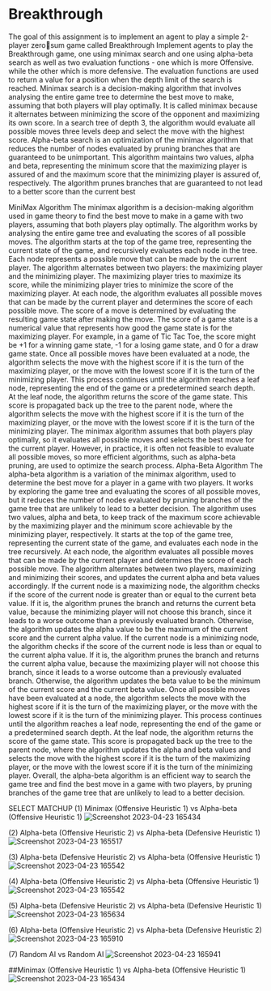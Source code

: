# Breakthrough
The goal of this assignment is to implement an agent to play a simple 2-player zerosum game called Breakthrough
Implement agents to play the Breakthrough game, one using minimax search and 
one using alpha-beta search as well as two evaluation functions - one which is more 
Offensive. while the other which is more defensive. The evaluation functions are used to 
return a value for a position when the depth limit of the search is reached.
Minimax search is a decision-making algorithm that involves analysing the entire 
game tree to determine the best move to make, assuming that both players will play 
optimally. It is called minimax because it alternates between minimizing the score of the 
opponent and maximizing its own score. In a search tree of depth 3, the algorithm would 
evaluate all possible moves three levels deep and select the move with the highest score.
Alpha-beta search is an optimization of the minimax algorithm that reduces the 
number of nodes evaluated by pruning branches that are guaranteed to be unimportant. This 
algorithm maintains two values, alpha and beta, representing the minimum score that the 
maximizing player is assured of and the maximum score that the minimizing player is assured 
of, respectively. The algorithm prunes branches that are guaranteed to not lead to a better 
score than the current best

MiniMax Algorithm
The minimax algorithm is a decision-making algorithm used in game theory to find the 
best move to make in a game with two players, assuming that both players play optimally. The 
algorithm works by analysing the entire game tree and evaluating the scores of all possible 
moves.
The algorithm starts at the top of the game tree, representing the current state of the 
game, and recursively evaluates each node in the tree. Each node represents a possible move 
that can be made by the current player.
The algorithm alternates between two players: the maximizing player and the 
minimizing player. The maximizing player tries to maximize its score, while the minimizing 
player tries to minimize the score of the maximizing player.
At each node, the algorithm evaluates all possible moves that can be made by the current 
player and determines the score of each possible move. The score of a move is determined by 
evaluating the resulting game state after making the move. The score of a game state is a 
numerical value that represents how good the game state is for the maximizing player. For 
example, in a game of Tic Tac Toe, the score might be +1 for a winning game state, -1 for a 
losing game state, and 0 for a draw game state.
Once all possible moves have been evaluated at a node, the algorithm selects the move 
with the highest score if it is the turn of the maximizing player, or the move with the lowest 
score if it is the turn of the minimizing player. This process continues until the algorithm 
reaches a leaf node, representing the end of the game or a predetermined search depth.
At the leaf node, the algorithm returns the score of the game state. This score is 
propagated back up the tree to the parent node, where the algorithm selects the move with the 
highest score if it is the turn of the maximizing player, or the move with the lowest score if it 
is the turn of the minimizing player.
The minimax algorithm assumes that both players play optimally, so it evaluates all 
possible moves and selects the best move for the current player. However, in practice, it is often 
not feasible to evaluate all possible moves, so more efficient algorithms, such as alpha-beta 
pruning, are used to optimize the search process.
Alpha-Beta Algorithm 
The alpha-beta algorithm is a variation of the minimax algorithm, used to determine the 
best move for a player in a game with two players. It works by exploring the game tree and 
evaluating the scores of all possible moves, but it reduces the number of nodes evaluated by 
pruning branches of the game tree that are unlikely to lead to a better decision.
The algorithm uses two values, alpha and beta, to keep track of the maximum score
achievable by the maximizing player and the minimum score achievable by the minimizing 
player, respectively. It starts at the top of the game tree, representing the current state of the 
game, and evaluates each node in the tree recursively.
At each node, the algorithm evaluates all possible moves that can be made by the current 
player and determines the score of each possible move. The algorithm alternates between two 
players, maximizing and minimizing their scores, and updates the current alpha and beta values 
accordingly.
If the current node is a maximizing node, the algorithm checks if the score of the current 
node is greater than or equal to the current beta value. If it is, the algorithm prunes the branch 
and returns the current beta value, because the minimizing player will not choose this branch, 
since it leads to a worse outcome than a previously evaluated branch. Otherwise, the algorithm 
updates the alpha value to be the maximum of the current score and the current alpha value.
If the current node is a minimizing node, the algorithm checks if the score of the current 
node is less than or equal to the current alpha value. If it is, the algorithm prunes the branch 
and returns the current alpha value, because the maximizing player will not choose this branch, 
since it leads to a worse outcome than a previously evaluated branch. Otherwise, the algorithm 
updates the beta value to be the minimum of the current score and the current beta value.
Once all possible moves have been evaluated at a node, the algorithm selects the move 
with the highest score if it is the turn of the maximizing player, or the move with the lowest 
score if it is the turn of the minimizing player. This process continues until the algorithm 
reaches a leaf node, representing the end of the game or a predetermined search depth.
At the leaf node, the algorithm returns the score of the game state. This score is 
propagated back up the tree to the parent node, where the algorithm updates the alpha and beta 
values and selects the move with the highest score if it is the turn of the maximizing player, or 
the move with the lowest score if it is the turn of the minimizing player.
Overall, the alpha-beta algorithm is an efficient way to search the game tree and find 
the best move in a game with two players, by pruning branches of the game tree that are 
unlikely to lead to a better decision.






SELECT MATCHUP
 (1) Minimax (Offensive Heuristic 1) vs Alpha-beta (Offensive Heuristic 1)
  ![Screenshot 2023-04-23 165434](https://github.com/RamBhai007/Breakthrough/assets/101466286/60a8f979-33bf-4ee4-bcc7-acd9289dbbdc)

 (2) Alpha-beta (Offensive Heuristic 2) vs Alpha-beta (Defensive Heuristic 1)
 ![Screenshot 2023-04-23 165517](https://github.com/RamBhai007/Breakthrough/assets/101466286/bc05b2a5-bb8e-4d12-9b51-5e58e1498d75)

 (3) Alpha-beta (Defensive Heuristic 2) vs Alpha-beta (Offensive Heuristic 1)
 ![Screenshot 2023-04-23 165542](https://github.com/RamBhai007/Breakthrough/assets/101466286/7c499dd3-9190-4bb6-92d6-daf78f60ed1b)

 (4) Alpha-beta (Offensive Heuristic 2) vs Alpha-beta (Offensive Heuristic 1)
 ![Screenshot 2023-04-23 165542](https://github.com/RamBhai007/Breakthrough/assets/101466286/4ed477db-36be-4103-8600-7c784a0ae433)

 (5) Alpha-beta (Defensive Heuristic 2) vs Alpha-beta (Defensive Heuristic 1)
 ![Screenshot 2023-04-23 165634](https://github.com/RamBhai007/Breakthrough/assets/101466286/d7280f40-f7fd-4f4c-a8c8-46c79d70479f)

 (6) Alpha-beta (Offensive Heuristic 2) vs Alpha-beta (Defensive Heuristic 2)
 ![Screenshot 2023-04-23 165910](https://github.com/RamBhai007/Breakthrough/assets/101466286/554332a4-3cc6-4b60-8b2d-b149d34f3c97)
 
 
 (7) Random AI vs Random AI
 ![Screenshot 2023-04-23 165941](https://github.com/RamBhai007/Breakthrough/assets/101466286/3d63222c-1ce0-49b1-98dd-874092ccf90b)

 
 
 
 ##Minimax (Offensive Heuristic 1) vs Alpha-beta (Offensive Heuristic 1)
 ![Screenshot 2023-04-23 165434](https://github.com/RamBhai007/Breakthrough/assets/101466286/60a8f979-33bf-4ee4-bcc7-acd9289dbbdc)

 
